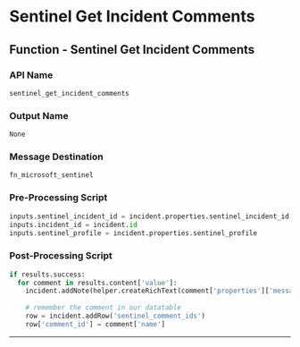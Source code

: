 <!--
    DO NOT MANUALLY EDIT THIS FILE
    THIS FILE IS AUTOMATICALLY GENERATED WITH resilient-circuits codegen
-->

# Sentinel Get Incident Comments

## Function - Sentinel Get Incident Comments

### API Name
`sentinel_get_incident_comments`

### Output Name
`None`

### Message Destination
`fn_microsoft_sentinel`

### Pre-Processing Script
```python
inputs.sentinel_incident_id = incident.properties.sentinel_incident_id
inputs.incident_id = incident.id
inputs.sentinel_profile = incident.properties.sentinel_profile
```

### Post-Processing Script
```python
if results.success:
  for comment in results.content['value']:
    incident.addNote(helper.createRichText(comment['properties']['message']))
      
    # remember the comment in our datatable
    row = incident.addRow('sentinel_comment_ids')
    row['comment_id'] = comment['name']

```

---


